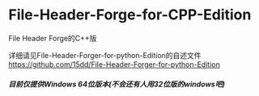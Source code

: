 # File-Header-Forge-for-CPP-Edition
File Header Forge的C++版

详细请见File-Header-Forger-for-python-Edition的自述文件
https://github.com/15dd/File-Header-Forger-for-python-Edition

##### 目前仅提供Windows 64位版本(不会还有人用32位版的windows吧)
